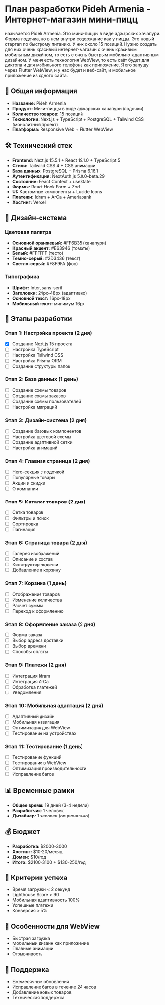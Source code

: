 # План разработки Pideh Armenia - Интернет-магазин мини-пицц

 называется Pideh Armenia. Это мини-пиццы в виде аджарских хачапури. Форма лодочка, но в нем внутри содержание как у пиццы. Это новый стартап по быстрому питанию. У них около 15 позиций. Нужно создать для них очень красивый интернет-магазин с очень красивым мобильным дизайном, то есть с очень быстрым мобильно-адаптивным дизайном. У меня есть технология WebView, то есть сайт будет для диктопа и для мобильного телефона как приложение. Я его запущу через Flutter WebView, и у нас будет и веб-сайт, и мобильное приложение из одного сайта. 


## 🎯 Общая информация
- **Название:** Pideh Armenia
- **Продукт:** Мини-пиццы в виде аджарских хачапури (лодочки)
- **Количество товаров:** 15 позиций
- **Технологии:** Next.js + TypeScript + PostgreSQL + Tailwind CSS (монолитный проект)
- **Платформа:** Responsive Web + Flutter WebView

## 🛠 Технический стек
- **Frontend:** Next.js 15.5.1 + React 19.1.0 + TypeScript 5
- **Стили:** Tailwind CSS 4 + CSS анимации
- **База данных:** PostgreSQL + Prisma 6.16.1
- **Аутентификация:** NextAuth.js 5.0.0-beta.29
- **Состояние:** React Context + useState
- **Формы:** React Hook Form + Zod
- **UI:** Кастомные компоненты + Lucide Icons
- **Платежи:** Idram + ArCa + Ameriabank
- **Хостинг:** Vercel

## 📱 Дизайн-система

### Цветовая палитра
- **Основной оранжевый:** #FF6B35 (хачапури)
- **Красный акцент:** #E63946 (томаты)
- **Белый:** #FFFFFF (тесто)
- **Темно-серый:** #2D3436 (текст)
- **Светло-серый:** #F8F9FA (фон)

### Типографика
- **Шрифт:** Inter, sans-serif
- **Заголовки:** 24px-48px (адаптивно)
- **Основной текст:** 16px-18px
- **Мобильный текст:** минимум 16px

## 🚀 Этапы разработки

### Этап 1: Настройка проекта (2 дня)
- [x] Создание Next.js 15 проекта
- [ ] Настройка TypeScript
- [ ] Настройка Tailwind CSS
- [ ] Настройка Prisma ORM
- [ ] Создание структуры папок

### Этап 2: База данных (1 день)
- [ ] Создание схемы товаров
- [ ] Создание схемы заказов
- [ ] Создание схемы пользователей
- [ ] Настройка миграций

### Этап 3: Дизайн-система (2 дня)
- [ ] Создание базовых компонентов
- [ ] Настройка цветовой схемы
- [ ] Создание адаптивной сетки
- [ ] Настройка анимаций

### Этап 4: Главная страница (2 дня)
- [ ] Hero-секция с лодочкой
- [ ] Популярные товары
- [ ] Акции и скидки
- [ ] О компании

### Этап 5: Каталог товаров (2 дня)
- [ ] Сетка товаров
- [ ] Фильтры и поиск
- [ ] Сортировка
- [ ] Пагинация

### Этап 6: Страница товара (2 дня)
- [ ] Галерея изображений
- [ ] Описание и состав
- [ ] Конструктор лодочки
- [ ] Добавление в корзину

### Этап 7: Корзина (1 день)
- [ ] Отображение товаров
- [ ] Изменение количества
- [ ] Расчет суммы
- [ ] Переход к оформлению

### Этап 8: Оформление заказа (2 дня)
- [ ] Форма заказа
- [ ] Выбор адреса доставки
- [ ] Выбор времени
- [ ] Способы оплаты

### Этап 9: Платежи (2 дня)
- [ ] Интеграция Idram
- [ ] Интеграция ArCa
- [ ] Обработка платежей
- [ ] Уведомления

### Этап 10: Мобильная адаптация (2 дня)
- [ ] Адаптивный дизайн
- [ ] Мобильная навигация
- [ ] Оптимизация для WebView
- [ ] Тестирование на устройствах

### Этап 11: Тестирование (1 день)
- [ ] Тестирование функций
- [ ] Тестирование в WebView
- [ ] Оптимизация производительности
- [ ] Исправление багов

## 📊 Временные рамки
- **Общее время:** 19 дней (3-4 недели)
- **Разработчик:** 1 человек
- **Дизайнер:** 1 человек (опционально)

## 💰 Бюджет
- **Разработка:** $2000-3000
- **Хостинг:** $10-20/месяц
- **Домен:** $10/год
- **Итого:** $2100-3100 + $130-250/год

## 🎯 Критерии успеха
- Время загрузки < 2 секунд
- Lighthouse Score > 90
- Мобильная адаптивность 100%
- Успешные платежи
- Конверсия > 5%

## 📱 Особенности для WebView
- Быстрая загрузка
- Мобильный дизайн как приложение
- Плавные анимации
- Отзывчивость

## 🔧 Поддержка
- Ежемесячные обновления
- Исправление багов в течение 24 часов
- Добавление новых товаров
- Техническая поддержка
